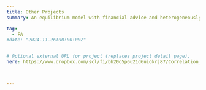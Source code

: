 ```yaml
---
title: Other Projects
summary: An equilibrium model with financial advice and heterogeneously sophisticated agents, draft coming soon.

tag: 
  - FA
#date: "2024-11-26T00:00:00Z"


# Optional external URL for project (replaces project detail page).
here: https://www.dropbox.com/scl/fi/bh20o5p6u21d6uiokrj87/Correlation_Neglect.pdf?rlkey=jvfduclbeyvos48pekwm3vzp4&st=noak5alv&dl=0



---
```



